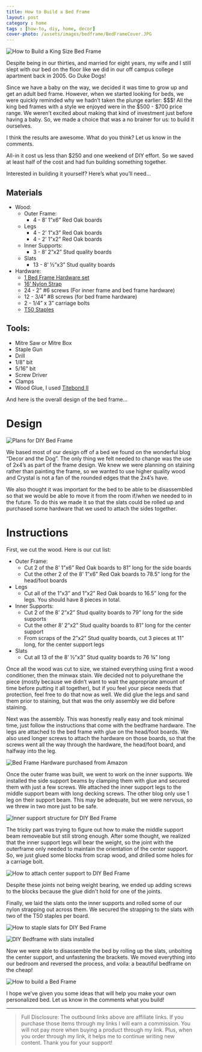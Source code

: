 ```yaml
---
title: How to Build a Bed Frame
layout: post
category : home
tags : [how-to, diy, home, decor]
cover-photo: /assets/images/bedframe/BedFrameCover.JPG
---
```

![How to Build a King Size Bed Frame](/assets/images/bedframe/BedFrameCover.JPG "How to build a King Size Bed Frame")

Despite being in our thirties, and married for eight years, my wife and I still slept with our bed on the floor like we did in our off campus college apartment back in 2005. Go Duke Dogs!

Since we have a baby on the way, we decided it was time to grow up and get an adult bed frame. However, when we started looking for beds, we were quickly reminded why we hadn’t taken the plunge earlier: $$$! All the king bed frames with a style we enjoyed were in the $500 - $700 price range. We weren’t excited about making that kind of investment just before having a baby. So, we made a choice that was a no brainer for us: to build it ourselves.

I think the results are awesome. What do you think? Let us know in the comments.

All-in it cost us less than $250 and one weekend of DIY effort. So we saved at least half of the cost and had fun building something together.

Interested in building it yourself? Here’s what you’ll need...

Materials
---------
- Wood:
  - Outer Frame:
    - 4 - 8’ 1”x6” Red Oak boards
  - Legs
    - 4 - 2’ 1”x3” Red Oak boards
    - 4 - 2’ 1”x2” Red Oak boards
  - Inner Supports:
    - 3 - 8’ 2”x2” Stud quality boards
  - Slats
    - 13 - 8’  ½”x3” Stud quality boards
- Hardware:
  - <a target="blank" href="http://amzn.to/2fz1oKM">1 Bed Frame Hardware set</a>
  - <a target="blank" href="http://amzn.to/2gFI0Yk">16’ Nylon Strap</a>
  - 24 - 2” #6 screws (For inner frame and bed frame hardware)
  - 12 - 3/4” #8 screws (for bed frame hardware)
  - 2 - 1/4” x 3” carriage bolts
  - <a target="blank" href="http://amzn.to/2gglkRw">T50 Staples</a>

Tools:
------
- Mitre Saw or Mitre Box
- Staple Gun
- Drill
- 1/8” bit
- 5/16” bit
- Screw Driver
- Clamps
- Wood Glue, I used <a target="blank" href="http://amzn.to/2fIyDq2">Titebond II</a>

And here is the overall design of the bed frame...

Design
======

![Plans for DIY Bed Frame](/assets/images/bedframe/Plans.PNG "Plans for DIY Bed Frame")

We based most of our design off of a bed we found on the wonderful blog “Decor and the Dog”. The only thing we felt needed to change was the use of 2x4’s as part of the frame design. We knew we were planning on staining rather than painting the frame, so we wanted to use higher quality wood and Crystal is not a fan of the rounded edges that the 2x4’s have.

We also thought it was important for the bed to be able to be disassembled so that we would be able to move it from the room if/when we needed to in the future. To do this we made it so that the slats could be rolled up and purchased some hardware that we used to attach the sides together.

Instructions
============

First, we cut the wood. Here is our cut list:

- Outer Frame:
  - Cut 2 of the 8’ 1”x6” Red Oak boards to 81” long for the side boards
  - Cut the other 2 of the 8’ 1”x6” Red Oak boards to 78.5” long for the head/foot boards
- Legs
  - Cut all of the 1”x3” and 1”x2” Red Oak boards to 16.5” long for the legs. You should have 8 pieces in total.
- Inner Supports:
  - Cut 2 of the 8’ 2”x2” Stud quality boards to 79” long for the side supports
  - Cut the other 8’ 2”x2” Stud quality boards to 81” long for the center support
  - From scraps of the 2”x2” Stud quality boards, cut 3 pieces at 11” long, for the center support legs
- Slats
  - Cut all 13 of the  8’  ½”x3” Stud quality boards to 76 ¾” long

Once all the wood was cut to size, we stained everything using first a wood conditioner, then the minwax stain. We decided not to polyurethane the piece (mostly because we didn’t want to wait the appropriate amount of time before putting it all together), but if you feel your piece needs that protection, feel free to do that now as well. We did glue the legs and sand them prior to staining, but that was the only assembly we did before staining.

Next was the assembly. This was honestly really easy and took minimal time, just follow the instructions that come with the bedframe hardware. The legs are attached to the bed frame with glue on the head/foot boards. We also used longer screws to attach the hardware on those boards, so that the screws went all the way through the hardware, the head/foot board, and halfway into the leg.

![Bed Frame Hardware purchased from Amazon](/assets/images/bedframe/Brackets.JPG "Bed Frame Hardware purchased from Amazon")

Once the outer frame was built, we went to work on the inner supports. We installed the side support beams by clamping them with glue and secured them with just a few screws. We attached the inner support legs to the middle support beam with long decking screws. The other blog only use 1 leg on their support beam. This may be adequate, but we were nervous, so we threw in two more just to be safe.

![Inner support structure for DIY Bed Frame](/assets/images/bedframe/Supports.JPG "Inner support structure for DIY Bed Frame")

The tricky part was trying to figure out how to make the middle support beam removeable but still strong enough. After some thought, we realized that the inner support legs will bear the weight, so the joint with the outerframe only needed to maintain the orientation of the center support. So, we just glued some blocks from scrap wood, and drilled some holes for a carriage bolt.

![How to attach center support to DIY Bed Frame](/assets/images/bedframe/Bolts.JPG "How to attach center support to DIY Bed Frame")

Despite these joints not being weight bearing, we ended up adding screws to the blocks because the glue didn't hold for one of the joints.

Finally, we laid the slats onto the inner supports and rolled some of our nylon strapping out across them. We secured the strapping to the slats with two of the T50 staples per board.

![How to staple slats for DIY Bed Frame](/assets/images/bedframe/Staples.JPG "How to staple slates for DIY Bed Frame")

![DIY Bedframe with slats installed](/assets/images/bedframe/Slats.JPG "DIY Bedframe with slats installed")

Now we were able to disassemble  the bed by rolling up the slats, unbolting the center support, and unfastening the brackets. We moved everything into our bedroom and reversed the process, and voila: a beautiful bedframe on the cheap!

![How to build a Bed Frame](/assets/images/bedframe/Bed.JPG "How to build a Bed Frame")

I hope we’ve given you some ideas that will help you make your own personalized bed. Let us know in the comments what you build!

<script type="text/javascript">
amzn_assoc_placement = "adunit0";
amzn_assoc_search_bar = "true";
amzn_assoc_tracking_id = "briahazzcons-20";
amzn_assoc_ad_mode = "manual";
amzn_assoc_ad_type = "smart";
amzn_assoc_marketplace = "amazon";
amzn_assoc_region = "US";
amzn_assoc_title = "My Amazon Picks";
amzn_assoc_linkid = "3b49add4246ff88b5b123cde6bab988e";
amzn_assoc_asins = "B001DSZGCU,B000C027UY,B001DK7SJM,B0002K4LBW";
</script>
<script src="//z-na.amazon-adsystem.com/widgets/onejs?MarketPlace=US"></script>

--------------------------------------------------------------------------------
> Full Disclosure: The outbound links above are affiliate links. If you purchase
> those items through my links I will earn a commission. You will not pay more
> when buying a product through my link. Plus, when you order through my link,
> it helps me to continue writing new content. Thank you for your support!
